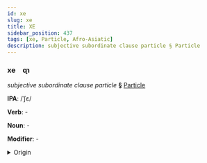 ```yaml
---
id: xe
slug: xe
title: XE
sidebar_position: 437
tags: [xe, Particle, Afro-Asiatic]
description: subjective subordinate clause particle § Particle
---
```


### xe&emsp;<span kind="abugida">ɋɿ</span>

*subjective subordinate clause particle* **§** [Particle](../../tags/Particle)

**IPA**: /ˈʃɛ/

**Verb**: -

**Noun**: -

**Modifier**: -

<details>
    <summary>Origin</summary>
    Hebrew שֶׁ־ she- [ʃɛː]<br/>
    <em>Afro-Asiatic Language Family</em>
</details>